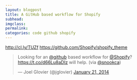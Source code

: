 ```yaml
---
layout: blogpost
title: A GitHub based workflow for Shopify
subhead:
imgclass:
permalink:
categories: code github shopify
---
```


http://cl.ly/TUZf
https://github.com/Shopify/shopify_theme

<blockquote class="twitter-tweet" lang="en"><p>Looking for an <a href="https://twitter.com/github">@github</a> based workflow for <a href="https://twitter.com/Shopify">@Shopify</a>? <a href="https://t.co/d66Lu8aDIz">https://t.co/d66Lu8aDIz</a> will help. (via <a href="https://twitter.com/snookca">@snookca</a>)</p>&mdash; Joel Glovier (@jglovier) <a href="https://twitter.com/jglovier/statuses/425699615170523136">January 21, 2014</a></blockquote>
<script async src="//platform.twitter.com/widgets.js" charset="utf-8"></script>